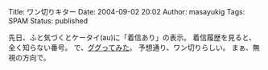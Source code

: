 Title: ワン切りキター
Date: 2004-09-02 20:02
Author: masayukig
Tags: SPAM
Status: published

先日、ふと気づくとケータイ(au)に「着信あり」の表示。
着信履歴を見ると、全く知らない番号。
で、[ググってみた](http://www.google.com/search?hl=ja&lr=lang_ja&ie=SJIS&oe=SJIS&q=0758221111)。
予想通り、ワン切りらしい。
まぁ、無視の方向で。
